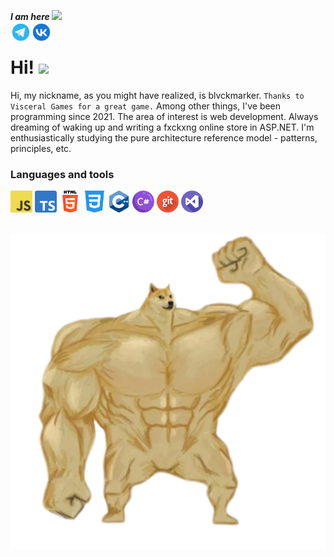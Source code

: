 ***I am here <img width="20px" src="https://user-images.githubusercontent.com/96735303/187690674-4fcd3108-f083-4c2d-bf79-4b3a8e41b74f.png"/>***
<a href="https://t.me/blvckmarker"> </br>
  <img align="left" width="33px" src="https://github.com/blvckmarker/blvckmarker/blob/main/root/telegram.svg">
</a>
<a href="https://vk.com/blvckmarker">
  <img align="left" height="33px" src="https://github.com/blvckmarker/blvckmarker/blob/main/root/vk-icon.svg">         
</a>


# Hi! <img width="55px" src="https://user-images.githubusercontent.com/96735303/187716002-8cc2bbb5-86ff-486a-a0fe-502eb4aae6e2.png"/>
Hi, my nickname, as you might have realized, is blvckmarker. <code>Thanks to Visceral Games for a great game.</code>
Among other things, I've been programming since 2021. The area of interest is web development. Always dreaming of waking up and writing a fxckxng online store in ASP.NET. I'm enthusiastically studying the pure architecture reference model - patterns, principles, etc.


### **Languages and tools**
<code><img height="35" src="https://raw.githubusercontent.com/github/explore/80688e429a7d4ef2fca1e82350fe8e3517d3494d/topics/javascript/javascript.png"></code>
<code><img height="35" src="https://github.com/blvckmarker/blvckmarker/blob/main/root/typescript.png"></code>
<code><img height="35" src="https://github.com/blvckmarker/blvckmarker/blob/main/root/html.png"></code>
<code><img height="35" src="https://github.com/blvckmarker/blvckmarker/blob/main/root/css.png"></code>
<code><img height="35" src="https://github.com/blvckmarker/blvckmarker/blob/main/root/cplus.png"></code>
<code><img height="35" src="https://github.com/blvckmarker/blvckmarker/blob/main/root/csharp.png"></code>
<code><img height="35" src="https://github.com/blvckmarker/blvckmarker/blob/main/root/git.png"></code>
<code><img height="35" src="https://github.com/blvckmarker/blvckmarker/blob/main/root/visual-studio.png"></code>
<br/><br/>

<p align="center">
<img src="https://github.com/blvckmarker/blvckmarker/blob/main/root/sticker.png"/>
</p>
